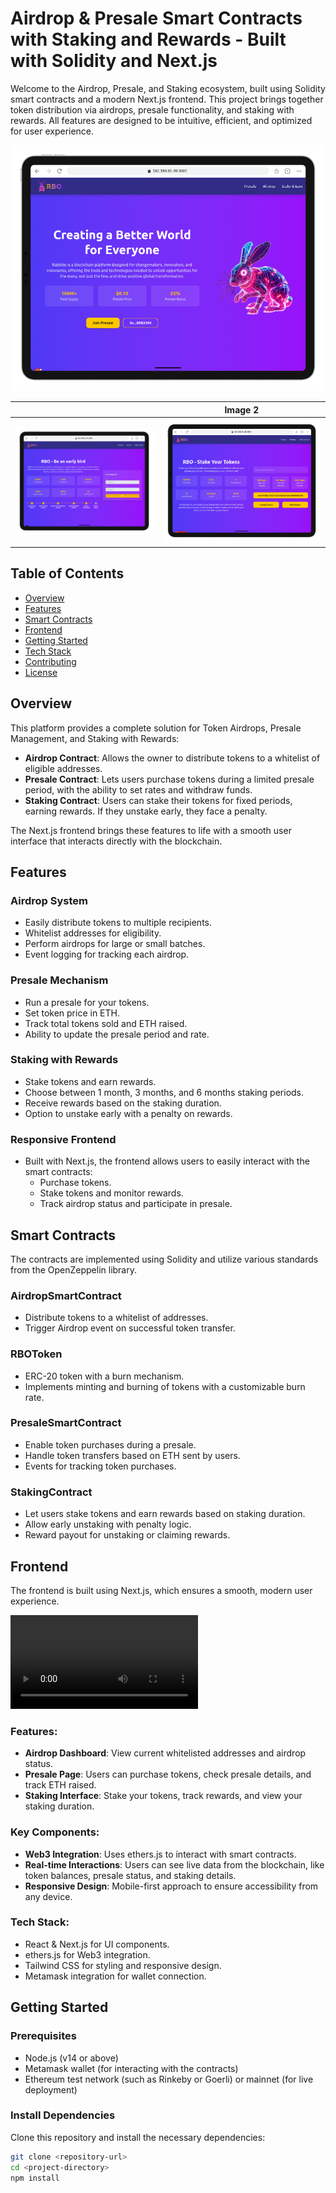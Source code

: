 # Airdrop & Presale Smart Contracts with Staking and Rewards - Built with Solidity and Next.js

Welcome to the Airdrop, Presale, and Staking ecosystem, built using Solidity smart contracts and a modern Next.js frontend. This project brings together token distribution via airdrops, presale functionality, and staking with rewards. All features are designed to be intuitive, efficient, and optimized for user experience.

![Image 1](./assets/d1.png)

|  | Image 2 |
|---------|---------|
| ![Image 1](./assets/dd3.png) | ![Image 2](./assets/dd4.png) |



## Table of Contents
- [Overview](#overview)
- [Features](#features)
- [Smart Contracts](#smart-contracts)
- [Frontend](#frontend)
- [Getting Started](#getting-started)
- [Tech Stack](#tech-stack)
- [Contributing](#contributing)
- [License](#license)

## Overview
This platform provides a complete solution for Token Airdrops, Presale Management, and Staking with Rewards:

- **Airdrop Contract**: Allows the owner to distribute tokens to a whitelist of eligible addresses.
- **Presale Contract**: Lets users purchase tokens during a limited presale period, with the ability to set rates and withdraw funds.
- **Staking Contract**: Users can stake their tokens for fixed periods, earning rewards. If they unstake early, they face a penalty.

The Next.js frontend brings these features to life with a smooth user interface that interacts directly with the blockchain.

## Features
### Airdrop System
- Easily distribute tokens to multiple recipients.
- Whitelist addresses for eligibility.
- Perform airdrops for large or small batches.
- Event logging for tracking each airdrop.

### Presale Mechanism
- Run a presale for your tokens.
- Set token price in ETH.
- Track total tokens sold and ETH raised.
- Ability to update the presale period and rate.

### Staking with Rewards
- Stake tokens and earn rewards.
- Choose between 1 month, 3 months, and 6 months staking periods.
- Receive rewards based on the staking duration.
- Option to unstake early with a penalty on rewards.

### Responsive Frontend
- Built with Next.js, the frontend allows users to easily interact with the smart contracts:
  - Purchase tokens.
  - Stake tokens and monitor rewards.
  - Track airdrop status and participate in presale.

## Smart Contracts
The contracts are implemented using Solidity and utilize various standards from the OpenZeppelin library.

### AirdropSmartContract
- Distribute tokens to a whitelist of addresses.
- Trigger Airdrop event on successful token transfer.

### RBOToken
- ERC-20 token with a burn mechanism.
- Implements minting and burning of tokens with a customizable burn rate.

### PresaleSmartContract
- Enable token purchases during a presale.
- Handle token transfers based on ETH sent by users.
- Events for tracking token purchases.

### StakingContract
- Let users stake tokens and earn rewards based on staking duration.
- Allow early unstaking with penalty logic.
- Reward payout for unstaking or claiming rewards.

## Frontend
The frontend is built using Next.js, which ensures a smooth, modern user experience.

<video  controls>
  <source src="./assets/1.webm" type="video/webm">
  Your browser does not support the video tag.
</video>

### Features:
- **Airdrop Dashboard**: View current whitelisted addresses and airdrop status.
- **Presale Page**: Users can purchase tokens, check presale details, and track ETH raised.
- **Staking Interface**: Stake your tokens, track rewards, and view your staking duration.

### Key Components:
- **Web3 Integration**: Uses ethers.js to interact with smart contracts.
- **Real-time Interactions**: Users can see live data from the blockchain, like token balances, presale status, and staking details.
- **Responsive Design**: Mobile-first approach to ensure accessibility from any device.

### Tech Stack:
- React & Next.js for UI components.
- ethers.js for Web3 integration.
- Tailwind CSS for styling and responsive design.
- Metamask integration for wallet connection.

## Getting Started

### Prerequisites
- Node.js (v14 or above)
- Metamask wallet (for interacting with the contracts)
- Ethereum test network (such as Rinkeby or Goerli) or mainnet (for live deployment)

### Install Dependencies
Clone this repository and install the necessary dependencies:

```bash
git clone <repository-url>
cd <project-directory>
npm install